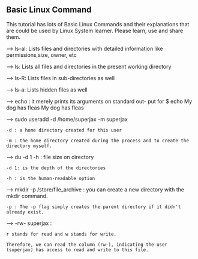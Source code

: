 ## Basic Linux Command
This tutorial has lots of Basic Linux Commands and their explanations that are could be used by Linux System learner. 
Please learn, use and share them.

--> ls-al: Lists files and directories with detailed information like permissions,size, owner, etc

--> ls: Lists all files and directories in the present working directory

--> ls-R: Lists files in sub-directories as well

--> ls-a: Lists hidden files as well

--> echo : it merely prints its arguments on standard out- put for 
$ echo My dog has fleas
My dog has fleas

--> sudo useradd -d /home/superjax -m superjax

    -d : a home directory created for this user
  
    -m : the home directory created during the process and to create the directory myself.
  
--> du -d 1 -h : file size on directory 

    -d 1: is the depth of the directories
  
    -h : is the human-readable option
    
--> mkdir -p /store/file_archive : you can create a new directory with the mkdir command.
    
    -p : The -p flag simply creates the parent directory if it didn't already exist.
    
--> -rw- superjax : 

    r stands for read and w stands for write.
    
    Therefore, we can read the column (rw-), indicating the user (superjax) has access to read and write to this file.
    
    
